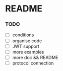 # README #

### TODO ###
- [ ] conditions
- [ ] organise code
- [ ] JWT support
- [ ] more examples
- [ ] more doc && README
- [ ] protocol connection
